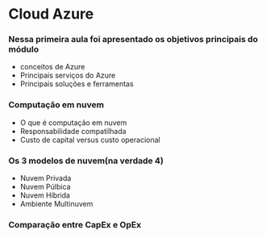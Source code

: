 
<h1>Cloud Azure</h1>

<h3>Nessa primeira aula foi apresentado os objetivos principais do módulo</h3>
<ul>
  <li>conceitos de Azure</li>
  <li>Principais serviços do Azure</li>
  <li>Principais soluções e ferramentas</li>
</ul>
<h3>Computação em nuvem</h3>
<ul>
  <li>O que é computação em nuvem</li>
  <li>Responsabilidade compatilhada</li>
  <li>Custo de capital versus custo operacional</li>
</ul>
<h3>Os 3 modelos de nuvem(na verdade 4)</h3>
<ul>
  <li>Nuvem Privada</li>
  <li>Nuvem Púlbica</li>
  <li>Nuvem Híbrida</li>
  <li>Ambiente Multinuvem</li>
</ul>
<h3>Comparação entre CapEx e OpEx</h3>
